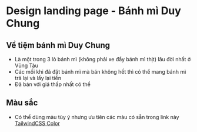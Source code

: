 # Design landing page - Bánh mì Duy Chung

## Về tiệm bánh mì Duy Chung
- Là một trong 3 lò bánh mì (không phải xe đẩy bánh mì thịt) lâu đời nhất ở Vũng Tàu
- Các mối khi đã đặt bánh mì mà bán không hết thì có thể mang bánh mì trả lại và lấy lại tiền
- Đã bán với giá thấp nhất có thể

## Màu sắc
- Có thể dùng màu tùy ý nhưng ưu tiên các màu có sẵn trong link này [TailwindCSS Color](https://tailwindcss.com/docs/customizing-colors)
